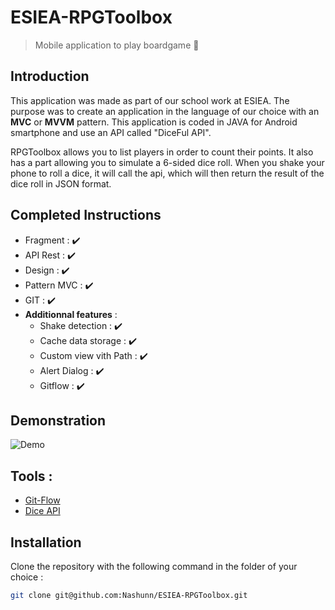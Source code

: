 # ESIEA-RPGToolbox
> Mobile application to play boardgame 🎲

## Introduction

This application was made as part of our school work at ESIEA. 
The purpose was to create an application in the language of our choice with an **MVC** or **MVVM** pattern.
This application is coded in JAVA for Android smartphone and use an API called "DiceFul API".

RPGToolbox allows you to list players in order to count their points. It also has a part allowing you to simulate a 6-sided dice roll.
When you shake your phone to roll a dice, it will call the api, which will then return the result of the dice roll in JSON format.

## Completed Instructions
- Fragment : ✔️
- API Rest : ✔️
- Design : ✔️
- Pattern MVC : ✔️
- GIT : ✔️
- **Additionnal features** :
  - Shake detection : ✔️
  - Cache data storage : ✔️
  - Custom view vith Path : ✔️
  - Alert Dialog : ✔️
  - Gitflow : ✔️

## Demonstration
![Demo](https://gifyu.com/image/mx9S)

## Tools :
- [Git-Flow](https://danielkummer.github.io/git-flow-cheatsheet/index.fr_FR.html)
- [Dice API](http://roll.diceapi.com/)

## Installation

Clone the repository with the following command in the folder of your choice :
```bash
git clone git@github.com:Nashunn/ESIEA-RPGToolbox.git
``` 
